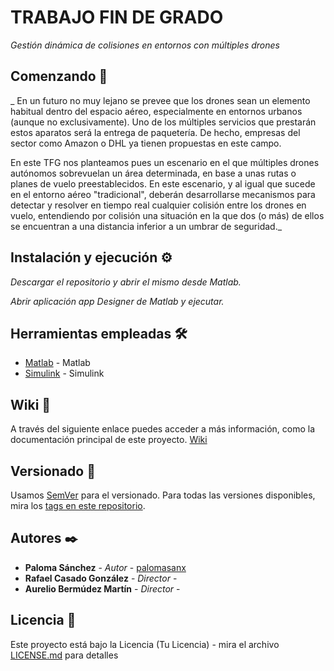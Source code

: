 # TRABAJO FIN DE GRADO

_Gestión dinámica de colisiones en entornos con múltiples drones_

## Comenzando 🚀

_ En un futuro no muy lejano se prevee que los drones sean un elemento habitual dentro del espacio aéreo,
especialmente en entornos urbanos (aunque no exclusivamente). Uno de los múltiples servicios que
prestarán estos aparatos será la entrega de paquetería. De hecho, empresas del sector como Amazon o
DHL ya tienen propuestas en este campo.

En este TFG nos planteamos pues un escenario en el que múltiples drones autónomos sobrevuelan un área
determinada, en base a unas rutas o planes de vuelo preestablecidos. En este escenario, y al igual que
sucede en el entorno aéreo "tradicional", deberán desarrollarse mecanismos para detectar y resolver en
tiempo real cualquier colisión entre los drones en vuelo, entendiendo por colisión una situación en la que
dos (o más) de ellos se encuentran a una distancia inferior a un umbrar de seguridad._

## Instalación y ejecución ⚙️

_Descargar el repositorio y abrir el mismo desde Matlab._

_Abrir aplicación app Designer de Matlab y ejecutar._

## Herramientas empleadas 🛠️

* [Matlab](https://es.mathworks.com/) - Matlab
* [Simulink](https://es.mathworks.com/products/simulink.html) - Simulink

## Wiki 📖

A través del siguiente enlace puedes acceder a más información, como la documentación principal de este proyecto. [Wiki](https://github.com/PalomaSanx/UAVsimulation_TFG/tree/master/wiki)

## Versionado 📌

Usamos [SemVer](http://semver.org/) para el versionado. Para todas las versiones disponibles, mira los [tags en este repositorio](https://github.com/PalomaSanx/UAVsimulation_TFG.git/tags).

## Autores ✒️

* **Paloma Sánchez** - *Autor* - [palomasanx](https://github.com/PalomaSanx)
* **Rafael Casado González** - *Director* - 
* **Aurelio Bermúdez Martín** - *Director* - 

## Licencia 📄

Este proyecto está bajo la Licencia (Tu Licencia) - mira el archivo [LICENSE.md](LICENSE.md) para detalles


